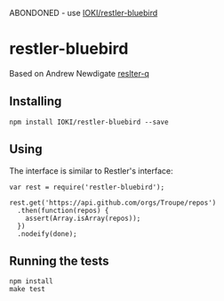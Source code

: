 ABONDONED - use [IOKI/restler-bluebird](https://github.com/IOKI/restler-bluebird)

restler-bluebird
=========

Based on Andrew Newdigate [reslter-q](https://github.com/troupe/restler-q)

Installing
-----------------

    npm install IOKI/restler-bluebird --save

Using
-----------------

The interface is similar to Restler's interface:

    var rest = require('restler-bluebird');

    rest.get('https://api.github.com/orgs/Troupe/repos')
      .then(function(repos) {
        assert(Array.isArray(repos));
      })
      .nodeify(done);

Running the tests
-----------------

    npm install
    make test

